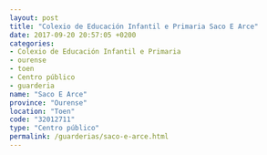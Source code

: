 ```yaml
---
layout: post
title: "Colexio de Educación Infantil e Primaria Saco E Arce"
date: 2017-09-20 20:57:05 +0200
categories:
- Colexio de Educación Infantil e Primaria
- ourense
- toen
- Centro público
- guarderia
name: "Saco E Arce"
province: "Ourense"
location: "Toen"
code: "32012711"
type: "Centro público"
permalink: /guarderias/saco-e-arce.html
---
```

